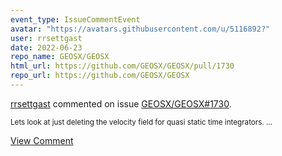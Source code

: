 ```yaml
---
event_type: IssueCommentEvent
avatar: "https://avatars.githubusercontent.com/u/5116892?"
user: rrsettgast
date: 2022-06-23
repo_name: GEOSX/GEOSX
html_url: https://github.com/GEOSX/GEOSX/pull/1730
repo_url: https://github.com/GEOSX/GEOSX
---
```


<a href='https://github.com/rrsettgast' target='_blank'>rrsettgast</a> commented on issue <a href='https://github.com/GEOSX/GEOSX/pull/1730' target='_blank'>GEOSX/GEOSX#1730</a>.

<small>Lets look at just deleting the velocity field for quasi static time integrators. ...</small>

<a href='https://github.com/GEOSX/GEOSX/pull/1730' target='_blank'>View Comment</a>